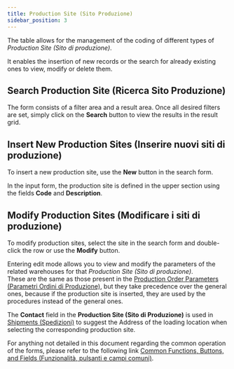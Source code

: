 ```yaml
---
title: Production Site (Sito Produzione)
sidebar_position: 3
---
```


The table allows for the management of the coding of different types of *Production Site (Sito di produzione)*.

It enables the insertion of new records or the search for already existing ones to view, modify or delete them.

## Search Production Site (Ricerca Sito Produzione)

The form consists of a filter area and a result area. Once all desired filters are set, simply click on the **Search** button to view the results in the result grid.

## Insert New Production Sites (Inserire nuovi siti di produzione)

To insert a new production site, use the **New** button in the search form.

In the input form, the production site is defined in the upper section using the fields **Code** and **Description**.  

## Modify Production Sites (Modificare i siti di produzione)

To modify production sites, select the site in the search form and double-click the row or use the **Modify** button.

Entering edit mode allows you to view and modify the parameters of the related warehouses for that *Production Site (Sito di produzione)*.      
These are the same as those present in the [Production Order Parameters (Parametri Ordini di Produzione)](/docs/configurations/parameters/production/production-orders-parameters/production-orders-parameters-intro), but they take precedence over the general ones, because if the production site is inserted, they are used by the procedures instead of the general ones.

The **Contact** field in the **Production Site (Sito di Produzione)** is used in [Shipments (Spedizioni)](/docs/logistics/shipping/shippings) to suggest the Address of the loading location when selecting the corresponding production site.  

For anything not detailed in this document regarding the common operation of the forms, please refer to the following link [Common Functions, Buttons, and Fields (Funzionalità, pulsanti e campi comuni)](/docs/guide/common).